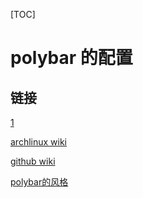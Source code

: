 [TOC]

# polybar 的配置

## 链接

[1](https://www.yuque.com/sunhl/mvumc2/rq64vb)

[archlinux wiki](https://wiki.archlinux.org/index.php/Polybar)

[github wiki](https://github.com/polybar/polybar/wiki)

[polybar的风格](https://github.com/polybar/polybar-scripts)